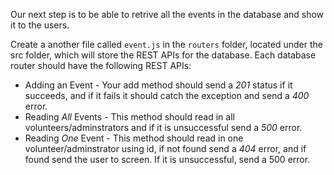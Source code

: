 <!--title={Dynamic Browsing Page Retrieving Events}-->

Our next step is to be able to retrive all the events in the database and show it to the users. 

Create a another file called `event.js` in the `routers` folder, located under the src folder, which will store the REST APIs for the database. Each database router should have the following REST APIs:

- Adding an Event - Your add method should send a *201* status if it succeeds, and if it fails it should catch the exception and send a *400* error. 
- Reading *All* Events - This method should read in all volunteers/adminstrators and if it is unsuccessful send a *500* error. 
- Reading *One* Event - This method should read in one volunteer/adminstrator using id,  if not found send a *404* error, and if found send the user to screen. If it is unsuccessful, send a 500 error.


